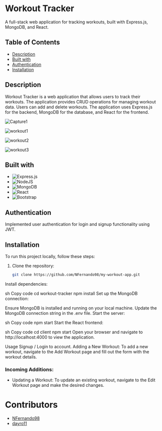 # Workout Tracker

A full-stack web application for tracking workouts, built with Express.js, MongoDB, and React.

## Table of Contents

- [Description](#description)
- [Built with](#built-with)
- [Authentication](#authentication)
- [Installation](#installation)



## Description

Workout Tracker is a web application that allows users to track their workouts. The application provides CRUD operations for managing workout data. Users can add and delete workouts.
The application uses Express.js for the backend, MongoDB for the database, and React for the frontend.

![Capture1](https://github.com/NFernando98/my-workout-app/assets/61730280/7fcc2505-59ab-4e78-ad8c-2c8bde77eb59)

![workout1](https://github.com/NFernando98/Workout-tracker/assets/61730280/dc9c6522-6ec1-42fa-b70f-9cdb7c937f1d)

![workout2](https://github.com/NFernando98/Workout-tracker/assets/61730280/fa4ef82d-2dbe-4e5e-b7e6-abeb24fed598)

![workout3](https://github.com/NFernando98/Workout-tracker/assets/61730280/4edda875-09d3-48ee-8431-cd9ae590659d)

## Built with 
- ![Express.js](https://img.shields.io/badge/express.js-%23404d59.svg?style=for-the-badge&logo=express&logoColor=%2361DAFB)
- ![NodeJS](https://img.shields.io/badge/node.js-6DA55F?style=for-the-badge&logo=node.js&logoColor=white)
- ![MongoDB](https://img.shields.io/badge/MongoDB-%234ea94b.svg?style=for-the-badge&logo=mongodb&logoColor=white)
- ![React](https://img.shields.io/badge/react-%2320232a.svg?style=for-the-badge&logo=react&logoColor=61DAFB)
- ![Bootstrap](https://img.shields.io/badge/bootstrap-%238511FA.svg?style=for-the-badge&logo=bootstrap&logoColor=white)
  
## Authentication

Implemented user authentication for login and signup functionality using JWT.

## Installation

To run this project locally, follow these steps:

1. Clone the repository:

   ```sh
   git clone https://github.com/NFernando98/my-workout-app.git
Install dependencies:

sh
Copy code
cd workout-tracker
npm install
Set up the MongoDB connection:

Ensure MongoDB is installed and running on your local machine.
Update the MongoDB connection string in the .env file.
Start the server:

sh
Copy code
npm start
Start the React frontend:

sh
Copy code
cd client
npm start
Open your browser and navigate to http://localhost:4000 to view the application.

Usage
Signup / Login to account.
Adding a New Workout: To add a new workout, navigate to the Add Workout page and fill out the form with the workout details.
### Incoming Additions:
- Updating a Workout: To update an existing workout, navigate to the Edit Workout page and make the desired changes.

# Contributors

- [NFernando98]([https://github.com/username1](https://github.com/NFernando98))
- [dayro11]([https://github.com/username2](https://github.com/dayro11))



